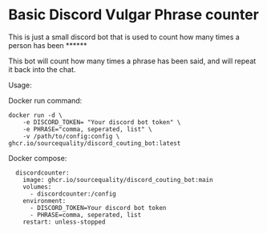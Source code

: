 # Basic Discord Vulgar Phrase counter
This is just a small discord bot that is used to count how many times a person has been ******

This bot will count how many times a phrase has been said, and will repeat it back into the chat.

Usage:

Docker run command:

```
docker run -d \
    -e DISCORD_TOKEN= "Your discord bot token" \
    -e PHRASE="comma, seperated, list" \
    -v /path/to/config:config \
ghcr.io/sourcequality/discord_couting_bot:latest
```

Docker compose:

```
  discordcounter:
    image: ghcr.io/sourcequality/discord_couting_bot:main
    volumes:
      - discordcounter:/config
    environment:
      - DISCORD_TOKEN=Your discord bot token
      - PHRASE=comma, seperated, list
    restart: unless-stopped
```
